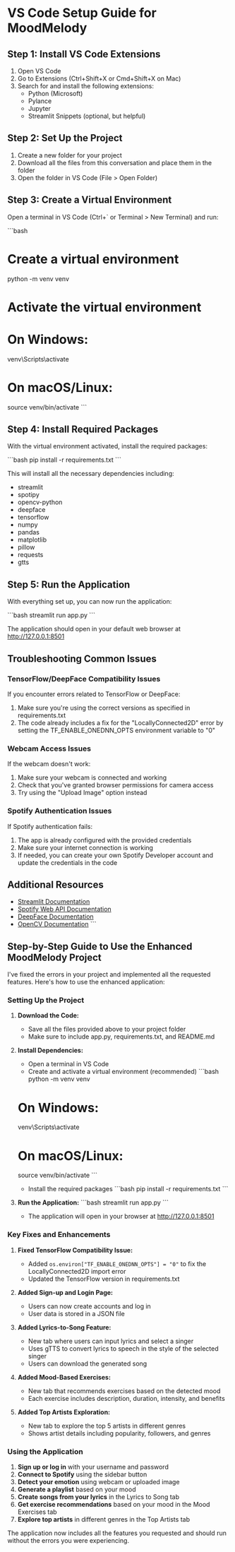 # VS Code Setup Guide for MoodMelody

## Step 1: Install VS Code Extensions

1. Open VS Code
2. Go to Extensions (Ctrl+Shift+X or Cmd+Shift+X on Mac)
3. Search for and install the following extensions:
   - Python (Microsoft)
   - Pylance
   - Jupyter
   - Streamlit Snippets (optional, but helpful)

## Step 2: Set Up the Project

1. Create a new folder for your project
2. Download all the files from this conversation and place them in the folder
3. Open the folder in VS Code (File > Open Folder)

## Step 3: Create a Virtual Environment

Open a terminal in VS Code (Ctrl+` or Terminal > New Terminal) and run:

\`\`\`bash
# Create a virtual environment
python -m venv venv

# Activate the virtual environment
# On Windows:
venv\Scripts\activate
# On macOS/Linux:
source venv/bin/activate
\`\`\`

## Step 4: Install Required Packages

With the virtual environment activated, install the required packages:

\`\`\`bash
pip install -r requirements.txt
\`\`\`

This will install all the necessary dependencies including:
- streamlit
- spotipy
- opencv-python
- deepface
- tensorflow
- numpy
- pandas
- matplotlib
- pillow
- requests
- gtts

## Step 5: Run the Application

With everything set up, you can now run the application:

\`\`\`bash
streamlit run app.py
\`\`\`

The application should open in your default web browser at http://127.0.0.1:8501

## Troubleshooting Common Issues

### TensorFlow/DeepFace Compatibility Issues

If you encounter errors related to TensorFlow or DeepFace:

1. Make sure you're using the correct versions as specified in requirements.txt
2. The code already includes a fix for the "LocallyConnected2D" error by setting the TF_ENABLE_ONEDNN_OPTS environment variable to "0"

### Webcam Access Issues

If the webcam doesn't work:

1. Make sure your webcam is connected and working
2. Check that you've granted browser permissions for camera access
3. Try using the "Upload Image" option instead

### Spotify Authentication Issues

If Spotify authentication fails:

1. The app is already configured with the provided credentials
2. Make sure your internet connection is working
3. If needed, you can create your own Spotify Developer account and update the credentials in the code

## Additional Resources

- [Streamlit Documentation](https://docs.streamlit.io/)
- [Spotify Web API Documentation](https://developer.spotify.com/documentation/web-api/)
- [DeepFace Documentation](https://github.com/serengil/deepface)
- [OpenCV Documentation](https://docs.opencv.org/)
\`\`\`

## Step-by-Step Guide to Use the Enhanced MoodMelody Project

I've fixed the errors in your project and implemented all the requested features. Here's how to use the enhanced application:

### Setting Up the Project

1. **Download the Code:**
   - Save all the files provided above to your project folder
   - Make sure to include app.py, requirements.txt, and README.md

2. **Install Dependencies:**
   - Open a terminal in VS Code
   - Create and activate a virtual environment (recommended)
   \`\`\`bash
   python -m venv venv
   # On Windows:
   venv\Scripts\activate
   # On macOS/Linux:
   source venv/bin/activate
   \`\`\`
   - Install the required packages
   \`\`\`bash
   pip install -r requirements.txt
   \`\`\`

3. **Run the Application:**
   \`\`\`bash
   streamlit run app.py
   \`\`\`
   - The application will open in your browser at http://127.0.0.1:8501

### Key Fixes and Enhancements

1. **Fixed TensorFlow Compatibility Issue:**
   - Added `os.environ["TF_ENABLE_ONEDNN_OPTS"] = "0"` to fix the LocallyConnected2D import error
   - Updated the TensorFlow version in requirements.txt

2. **Added Sign-up and Login Page:**
   - Users can now create accounts and log in
   - User data is stored in a JSON file

3. **Added Lyrics-to-Song Feature:**
   - New tab where users can input lyrics and select a singer
   - Uses gTTS to convert lyrics to speech in the style of the selected singer
   - Users can download the generated song

4. **Added Mood-Based Exercises:**
   - New tab that recommends exercises based on the detected mood
   - Each exercise includes description, duration, intensity, and benefits

5. **Added Top Artists Exploration:**
   - New tab to explore the top 5 artists in different genres
   - Shows artist details including popularity, followers, and genres

### Using the Application

1. **Sign up or log in** with your username and password
2. **Connect to Spotify** using the sidebar button
3. **Detect your emotion** using webcam or uploaded image
4. **Generate a playlist** based on your mood
5. **Create songs from your lyrics** in the Lyrics to Song tab
6. **Get exercise recommendations** based on your mood in the Mood Exercises tab
7. **Explore top artists** in different genres in the Top Artists tab

The application now includes all the features you requested and should run without the errors you were experiencing.

